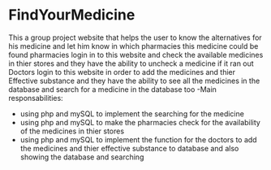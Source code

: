 # FindYourMedicine
This a group project website that helps the user to know the alternatives for his medicine and let him know in which pharmacies this medicine could be found
pharmacies login in to this website and check the available medicines in thier stores and they have the ability to uncheck a medicine if it ran out
Doctors login to this website in order to add the medicines and thier Effective substance and they have the ability to see all the medicines in the database and search for a medicine in the database too
-Main responsabilities:
- using php and mySQL to implement the searching for the medicine
- using php and mySQL to make the pharmacies check for the availability of the medicines in thier stores
- using php and mySQL to implement the function for the doctors to add the medicines and thier effective substance to database and also showing the database and searching
